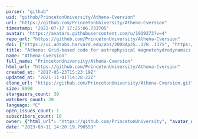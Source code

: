 ```yaml
---
parser: "github"
uid: "github/PrincetonUniversity/Athena-Cversion"
url: "https://github.com/PrincetonUniversity/Athena-Cversion"
timestamp: "2022-07-17 17:25:06.733705"
avatar: "https://avatars.githubusercontent.com/u/1919273?v=4"
repo_url: "https://github.com/PrincetonUniversity/Athena-Cversion"
doi: ["https://ui.adsabs.harvard.edu/abs/2008ApJS..178..137S", "https://ui.adsabs.harvard.edu/abs/2010ascl.soft10014S/abstract"]
title: "Athena: Grid-based code for astrophysical magnetohydrodynamics (MHD)"
name: "Athena-Cversion"
full_name: "PrincetonUniversity/Athena-Cversion"
html_url: "https://github.com/PrincetonUniversity/Athena-Cversion"
created_at: "2017-05-23T15:23:19Z"
updated_at: "2021-11-01T14:28:22Z"
clone_url: "https://github.com/PrincetonUniversity/Athena-Cversion.git"
size: 8990
stargazers_count: 39
watchers_count: 39
language: "C"
open_issues_count: 1
subscribers_count: 10
owner: {"html_url": "https://github.com/PrincetonUniversity", "avatar_url": "https://avatars.githubusercontent.com/u/1919273?v=4", "login": "PrincetonUniversity", "type": "Organization"}
date: "2023-03-11 14:20:19.790553"
---
```

